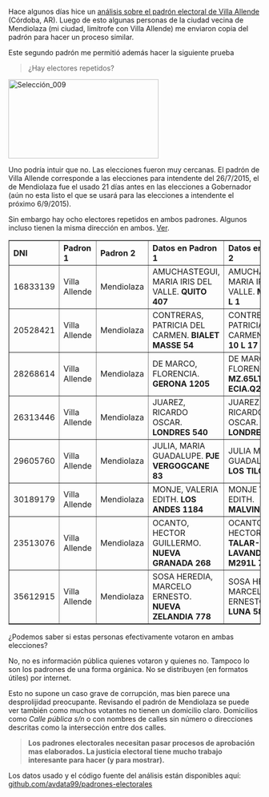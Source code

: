 <html><body><p>Hace algunos días hice un <a href="http://blog.opendatacordoba.org/cuantas-personas-votan-por-cada-domicilio/" target="_blank">análisis sobre el padrón electoral de Villa Allende</a> (Córdoba, AR). Luego de esto algunas personas de la ciudad vecina de Mendiolaza (mi ciudad, limítrofe con Villa Allende) me enviaron copia del padrón para hacer un proceso similar.

Este segundo padrón me permitió además hacer la siguiente prueba
</p><blockquote>¿Hay electores repetidos?</blockquote>
<img class="aligncenter size-medium wp-image-207" src="http://andresvazquez.com.ar/blog/wp-content/uploads/2015/08/Selecci%C3%B3n_009-300x158.png" alt="Selección_009" width="300" height="158">

Uno podría intuir que no. Las elecciones fueron muy cercanas.
El padrón de Villa Allende corresponde a las elecciones para intendente del 26/7/2015, el de Mendiolaza fue el usado 21 días antes en las elecciones a Gobernador (aún no esta listo el que se usará para las elecciones a intendente el próximo 6/9/2015).

Sin embargo hay ocho electores repetidos en ambos padrones. Algunos incluso tienen la misma dirección en ambos. <a href="https://github.com/avdata99/padrones-electorales/blob/master/comparativa-padrones-Mendiolaza-y-Villa-Allende-2015.csv" target="_blank">Ver</a>.
<table border="1" cellspacing="0"><colgroup width="75"></colgroup> <colgroup span="2" width="78"></colgroup> <colgroup width="966"></colgroup> <colgroup width="901"></colgroup>
<tbody>
<tr>
<th align="left" height="17">DNI</th>
<th align="left">Padron 1</th>
<th align="left">Padron 2</th>
<th align="left">Datos en Padron 1</th>
<th align="left">Datos en Padron 2</th>
</tr>
<tr>
<td align="right" height="17">16833139</td>
<td align="left">Villa Allende</td>
<td align="left">Mendiolaza</td>
<td align="left">AMUCHASTEGUI, MARIA IRIS DEL VALLE.
<strong>QUITO 407</strong></td>
<td align="left">AMUCHASTEGUI MARIA IRIS DEL VALLE.
<strong>MZA 24 L 1</strong></td>
</tr>
<tr>
<td align="right" height="17">20528421</td>
<td align="left">Villa Allende</td>
<td align="left">Mendiolaza</td>
<td align="left">CONTRERAS, PATRICIA DEL CARMEN.
<strong>BIALET MASSE 54</strong></td>
<td align="left">CONTRERAS PATRICIA DEL CARMEN.
<strong>MZA 10 L 17</strong></td>
</tr>
<tr>
<td align="right" height="17">28268614</td>
<td align="left">Villa Allende</td>
<td align="left">Mendiolaza</td>
<td align="left">DE MARCO, FLORENCIA.
<strong>GERONA 1205</strong></td>
<td align="left">DE MARCO FLORENCIA.
<strong>MZ.65LT.3-ECIA.Q2</strong></td>
</tr>
<tr>
<td align="right" height="17">26313446</td>
<td align="left">Villa Allende</td>
<td align="left">Mendiolaza</td>
<td align="left">JUAREZ, RICARDO OSCAR.
<strong>LONDRES 540</strong></td>
<td align="left">JUAREZ RICARDO OSCAR.
<strong>LONDRES 540</strong></td>
</tr>
<tr>
<td align="right" height="17">29605760</td>
<td align="left">Villa Allende</td>
<td align="left">Mendiolaza</td>
<td align="left">JULIA, MARIA GUADALUPE.
<strong>PJE VERGOGCANE 83</strong></td>
<td align="left">JULIA MARIA GUADALUPE.
<strong>LOS TILOS 1520</strong></td>
</tr>
<tr>
<td align="right" height="17">30189179</td>
<td align="left">Villa Allende</td>
<td align="left">Mendiolaza</td>
<td align="left">MONJE, VALERIA EDITH.
<strong>LOS ANDES 1184</strong></td>
<td align="left">MONJE VALERIA EDITH.
<strong>MALVINAS 130</strong></td>
</tr>
<tr>
<td align="right" height="17">23513076</td>
<td align="left">Villa Allende</td>
<td align="left">Mendiolaza</td>
<td align="left">OCANTO, HECTOR GUILLERMO.
<strong>NUEVA GRANADA 268</strong></td>
<td align="left">OCANTO HECTOR G.
<strong>DEL TALAR-LAVANDA M291L 7 399</strong></td>
</tr>
<tr>
<td align="right" height="17">35612915</td>
<td align="left">Villa Allende</td>
<td align="left">Mendiolaza</td>
<td align="left">SOSA HEREDIA, MARCELO ERNESTO.
<strong>NUEVA ZELANDIA 778</strong></td>
<td align="left">SOSA HEREDIA MARCELO ERNESTO.
<strong>DE LA LUNA 585</strong></td>
</tr>
</tbody>
</table>
¿Podemos saber si estas personas efectivamente votaron en ambas elecciones?

No, no es información pública quienes votaron y quienes no. Tampoco lo son los padrones de una forma orgánica. No se distribuyen (en formatos útiles) por internet.

Esto no supone un caso grave de corrupción, mas bien parece una desprolijidad preocupante. Revisando el padrón de Mendiolaza se puede ver también como muchos votantes no tienen un domicilio claro. Domicilios como <em>Calle pública s/n</em> o con nombres de calles sin número o direcciones descritas como la intersección entre dos calles.
<blockquote><strong>Los padrones electorales necesitan pasar procesos de aprobación mas elaborados. La justicia electoral tiene mucho trabajo interesante para hacer (y para mostrar). </strong></blockquote>
Los datos usado y el código fuente del análisis están disponibles aquí:
<a href="https://github.com/avdata99/padrones-electorales" target="_blank">github.com/avdata99/padrones-electorales</a></body></html>
